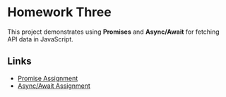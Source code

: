 # Homework Three

This project demonstrates using **Promises** and **Async/Await** for fetching API data in JavaScript.

## Links

- [Promise Assignment]()
- [Async/Await Assignment]()
